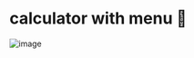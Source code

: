 # calculator with menu 🧮
![image](https://github.com/user-attachments/assets/4b427465-6632-42a8-b474-b96129e3b31e)
